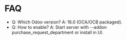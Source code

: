 # FAQ

- Q: Which Odoo version? A: 16.0 (OCA/OCB packaged).
- Q: How to enable? A: Start server with --addon purchase_request_department or install in UI.
